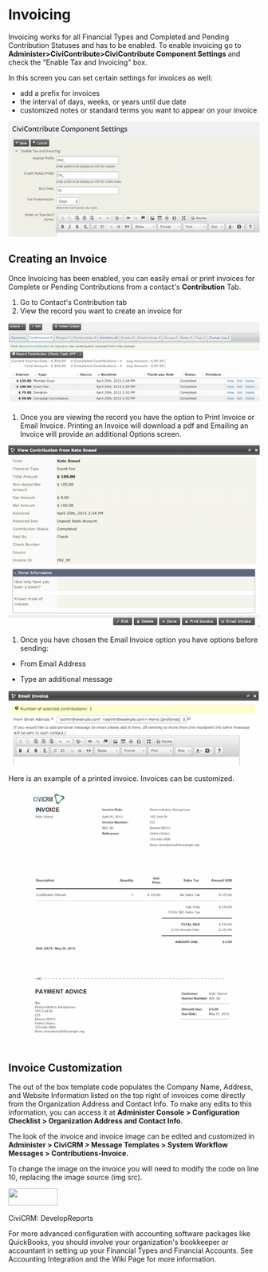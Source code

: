 Invoicing
=========

Invoicing works for all Financial Types and Completed and Pending
Contribution Statuses and has to be enabled. To enable invoicing go
to **Administer>CiviContribute>CiviContribute Component Settings** and
check the "Enable Tax and Invoicing" box.

In this screen you can set certain settings for invoices as well:

-   add a prefix for invoices
-   the interval of days, weeks, or years until due date
-   customized notes or standard terms you want to appear on your
    invoice

![](/images/civicontribute_comp_settings.png) 

Creating an Invoice
--------------------

Once Invoicing has been enabled, you can easily email or print invoices
for Complete or Pending Contributions from a contact's **Contribution**
Tab.

1.  Go to Contact's Contribution tab 
2.  View the record you want to create an invoice for

![](/images/contribution_summary.png) 

1.  Once you are viewing the record you have the option to Print Invoice
    or Email Invoice. Printing an Invoice will download a pdf and
    Emailing an Invoice will provide an additional Options screen.

![](/images/contributiion_view_Screen.png) 

1.  Once you have chosen the Email Invoice option you have options
    before sending:

-   From Email Address

-   Type an additional message

![](/images/email_invoice.png) 

Here is an example of a printed invoice. Invoices can be customized.

![](/images/invoice.png)

Invoice Customization 
-----------------------

The out of the box template code populates the Company Name, Address,
and Website Information listed on the top right of invoices come
directly from the Organization Address and Contact Info. To make any
edits to this information, you can access it at **Administer Console >
Configuration Checklist > Organization Address and Contact Info**.

The look of the invoice and invoice image can be edited and customized
in **Administer > CiviCRM > Message Templates > System Workflow Messages > Contributions-Invoice.**

To change the image on the invoice you will need to modify the code on
line 10, replacing the image source (img src).

<td><img src = "{$resourceBase}/i/civi99.png" height = "34px" width
= "99px"></td>

CiviCRM: DevelopReports

For more advanced configuration with accounting software packages like
QuickBooks, you should involve your organization's bookkeeper or
accountant in setting up your Financial Types and Financial Accounts.
See Accounting Integration and the Wiki Page for more information. 
 

